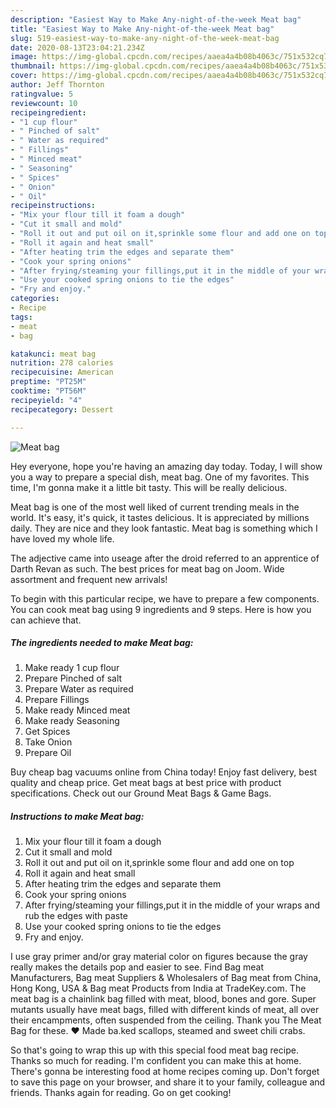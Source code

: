 ```yaml
---
description: "Easiest Way to Make Any-night-of-the-week Meat bag"
title: "Easiest Way to Make Any-night-of-the-week Meat bag"
slug: 519-easiest-way-to-make-any-night-of-the-week-meat-bag
date: 2020-08-13T23:04:21.234Z
image: https://img-global.cpcdn.com/recipes/aaea4a4b08b4063c/751x532cq70/meat-bag-recipe-main-photo.jpg
thumbnail: https://img-global.cpcdn.com/recipes/aaea4a4b08b4063c/751x532cq70/meat-bag-recipe-main-photo.jpg
cover: https://img-global.cpcdn.com/recipes/aaea4a4b08b4063c/751x532cq70/meat-bag-recipe-main-photo.jpg
author: Jeff Thornton
ratingvalue: 5
reviewcount: 10
recipeingredient:
- "1 cup flour"
- " Pinched of salt"
- " Water as required"
- " Fillings"
- " Minced meat"
- " Seasoning"
- " Spices"
- " Onion"
- " Oil"
recipeinstructions:
- "Mix your flour till it foam a dough"
- "Cut it small and mold"
- "Roll it out and put oil on it,sprinkle some flour and add one on top"
- "Roll it again and heat small"
- "After heating trim the edges and separate them"
- "Cook your spring onions"
- "After frying/steaming your fillings,put it in the middle of your wraps and rub the edges with paste"
- "Use your cooked spring onions to tie the edges"
- "Fry and enjoy."
categories:
- Recipe
tags:
- meat
- bag

katakunci: meat bag 
nutrition: 278 calories
recipecuisine: American
preptime: "PT25M"
cooktime: "PT56M"
recipeyield: "4"
recipecategory: Dessert

---
```



![Meat bag](https://img-global.cpcdn.com/recipes/aaea4a4b08b4063c/751x532cq70/meat-bag-recipe-main-photo.jpg)

Hey everyone, hope you're having an amazing day today. Today, I will show you a way to prepare a special dish, meat bag. One of my favorites. This time, I'm gonna make it a little bit tasty. This will be really delicious.

Meat bag is one of the most well liked of current trending meals in the world. It's easy, it's quick, it tastes delicious. It is appreciated by millions daily. They are nice and they look fantastic. Meat bag is something which I have loved my whole life.

The adjective came into useage after the droid referred to an apprentice of Darth Revan as such. The best prices for meat bag on Joom. Wide assortment and frequent new arrivals!


To begin with this particular recipe, we have to prepare a few components. You can cook meat bag using 9 ingredients and 9 steps. Here is how you can achieve that.

<!--inarticleads1-->

##### The ingredients needed to make Meat bag:

1. Make ready 1 cup flour
1. Prepare  Pinched of salt
1. Prepare  Water as required
1. Prepare  Fillings
1. Make ready  Minced meat
1. Make ready  Seasoning
1. Get  Spices
1. Take  Onion
1. Prepare  Oil


Buy cheap bag vacuums online from China today! Enjoy fast delivery, best quality and cheap price. Get meat bags at best price with product specifications. Check out our Ground Meat Bags &amp; Game Bags. 

<!--inarticleads2-->

##### Instructions to make Meat bag:

1. Mix your flour till it foam a dough
1. Cut it small and mold
1. Roll it out and put oil on it,sprinkle some flour and add one on top
1. Roll it again and heat small
1. After heating trim the edges and separate them
1. Cook your spring onions
1. After frying/steaming your fillings,put it in the middle of your wraps and rub the edges with paste
1. Use your cooked spring onions to tie the edges
1. Fry and enjoy.


I use gray primer and/or gray material color on figures because the gray really makes the details pop and easier to see. Find Bag meat Manufacturers, Bag meat Suppliers &amp; Wholesalers of Bag meat from China, Hong Kong, USA &amp; Bag meat Products from India at TradeKey.com. The meat bag is a chainlink bag filled with meat, blood, bones and gore. Super mutants usually have meat bags, filled with different kinds of meat, all over their encampments, often suspended from the ceiling. Thank you The Meat Bag for these. ❤ Made ba.ked scallops, steamed and sweet chili crabs. 

So that's going to wrap this up with this special food meat bag recipe. Thanks so much for reading. I'm confident you can make this at home. There's gonna be interesting food at home recipes coming up. Don't forget to save this page on your browser, and share it to your family, colleague and friends. Thanks again for reading. Go on get cooking!
